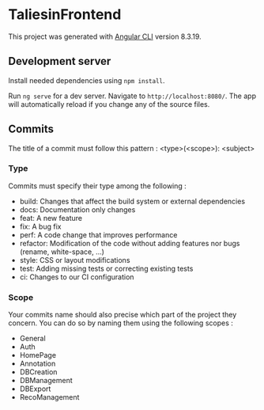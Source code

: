 # TaliesinFrontend

This project was generated with [Angular CLI](https://github.com/angular/angular-cli) version 8.3.19.

## Development server

Install needed dependencies using `npm install`.

Run `ng serve` for a dev server. Navigate to `http://localhost:8080/`. The app will automatically reload if you change any of the source files.


## Commits

The title of a commit must follow this pattern : \<type>(\<scope>): \<subject>

### Type
Commits must specify their type among the following :
- build: Changes that affect the build system or external dependencies
- docs: Documentation only changes
- feat: A new feature
- fix: A bug fix
- perf: A code change that improves performance
- refactor: Modification of the code without adding features nor bugs (rename, white-space, ...)
- style: CSS or layout modifications
- test: Adding missing tests or correcting existing tests
- ci: Changes to our CI configuration

### Scope
Your commits name should also precise which part of the project they concern.
You can do so by naming them using the following scopes :
- General
- Auth
- HomePage
- Annotation
- DBCreation
- DBManagement
- DBExport
- RecoManagement

